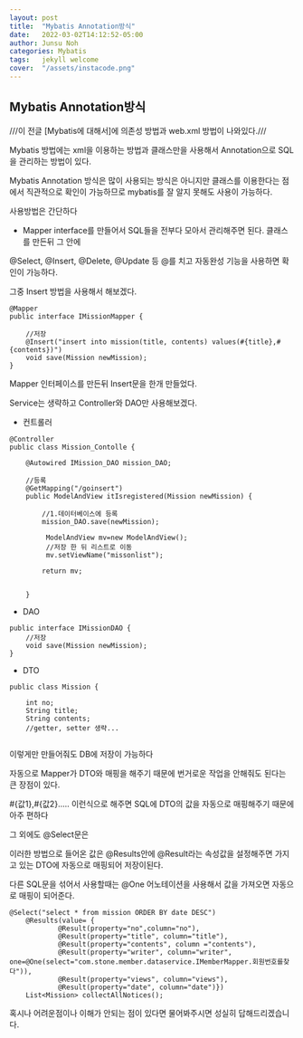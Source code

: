 ```yaml
---
layout: post
title:  "Mybatis Annotation방식"
date:   2022-03-02T14:12:52-05:00
author: Junsu Noh
categories: Mybatis
tags:	jekyll welcome
cover:  "/assets/instacode.png" 
---
```


## Mybatis Annotation방식



///이 전글 [Mybatis에 대해서]에 의존성 방법과 web.xml 방법이 나와있다.///

Mybatis 방법에는 xml을 이용하는 방법과 클래스만을 사용해서 Annotation으로 SQL을 관리하는 방법이 있다. 

Mybatis Annotation 방식은 많이 사용되는 방식은 아니지만 클래스를 이용한다는 점에서 직관적으로 확인이 가능하므로 mybatis를 잘 알지 못해도 사용이 가능하다.



사용방법은 간단하다

- Mapper interface를 만들어서 SQL들을 전부다 모아서 관리해주면 된다. 클래스를 만든뒤 그 안에 

@Select, @Insert, @Delete, @Update 등 @를 치고 자동완성 기능을 사용하면 확인이 가능하다.

그중 Insert 방법을 사용해서 해보겠다.

```
@Mapper
public interface IMissionMapper {
						
	//저장
	@Insert("insert into mission(title, contents) values(#{title},#{contents})")
	void save(Mission newMission);
}
```

Mapper 인터페이스를 만든뒤 Insert문을 한개 만들었다.

Service는 생략하고 Controller와 DAO만 사용해보겠다.



- 컨트롤러

```
@Controller
public class Mission_Contolle {
	
	@Autowired IMission_DAO mission_DAO;
	
	//등록
	@GetMapping("/goinsert")
	public ModelAndView itIsregistered(Mission newMission) {

		//1.데이터베이스에 등록
		mission_DAO.save(newMission);
		
		 ModelAndView mv=new ModelAndView();
		 //저장 한 뒤 리스트로 이동
		 mv.setViewName("missonlist"); 
		 
		return mv;
		
		
	}
```



- DAO

```
public interface IMissionDAO {
	//저장
	void save(Mission newMission);
}
```



- DTO

```
public class Mission {
	
	int no;
	String title;
	String contents;
	//getter, setter 생략...
	
```



이렇게만 만들어줘도 DB에 저장이 가능하다

자동으로 Mapper가 DTO와 매핑을 해주기 때문에 번거로운 작업을 안해줘도 된다는 큰 장점이 있다.

#{값1},#{값2}..... 이런식으로 해주면 SQL에 DTO의 값을 자동으로 매핑해주기 때문에 아주 편하다



그 외에도 @Select문은 

이러한 방법으로 들어온 값은 @Results안에 @Result라는 속성값을 설정해주면 가지고 있는 DTO에 자동으로 매핑되어 저장이된다.

다른 SQL문을 섞어서 사용할때는 @One 어노테이션을 사용해서 값을 가져오면 자동으로 매핑이 되어준다.

```
@Select("select * from mission ORDER BY date DESC")
	@Results(value= {
			@Result(property="no",column="no"),
			@Result(property="title", column="title"),
			@Result(property="contents", column ="contents"),
			@Result(property="writer", column="writer",	one=@One(select="com.stone.member.dataservice.IMemberMapper.회원번호를찾다")),
			@Result(property="views", column="views"),
			@Result(property="date", column="date")})
	List<Mission> collectAllNotices();
```



혹시나 어려운점이나 이해가 안되는 점이 있다면 물어봐주시면 성실히 답해드리겠습니다.

